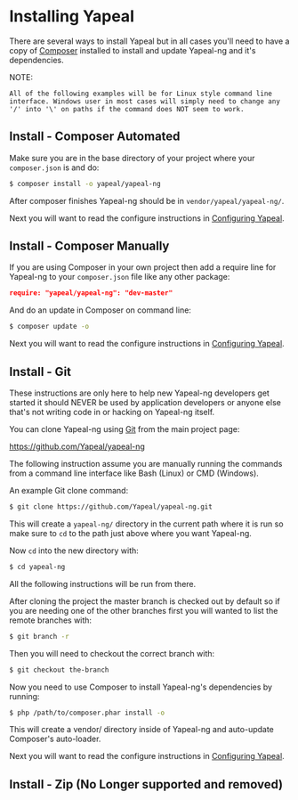# Installing Yapeal

There are several ways to install Yapeal but in all cases you'll need to
have a copy of
[Composer](https://getcomposer.org/)
installed to install and update Yapeal-ng and it's dependencies.

NOTE:

    All of the following examples will be for Linux style command line
    interface. Windows user in most cases will simply need to change any
    '/' into '\' on paths if the command does NOT seem to work.

## Install - Composer Automated

Make sure you are in the base directory of your project where your
`composer.json` is and do:

```bash
$ composer install -o yapeal/yapeal-ng
```

After composer finishes Yapeal-ng should be in
`vendor/yapeal/yapeal-ng/`.

Next you will want to read the configure instructions in
[Configuring Yapeal](ConfiguringYapeal.md).

## Install - Composer Manually

If you are using Composer in your own project then add a require line
for Yapeal-ng to your `composer.json` file like any other package:

```json
require: "yapeal/yapeal-ng": "dev-master"
```

And do an update in Composer on command line:

```bash
$ composer update -o
```

Next you will want to read the configure instructions in
[Configuring Yapeal](ConfiguringYapeal.md).

## Install - Git

These instructions are only here to help new Yapeal-ng developers get
started it should NEVER be used by application developers or anyone else
that's not writing code in or hacking on Yapeal-ng itself.

You can clone Yapeal-ng using [Git](http://git-scm.com/) from the main
project page:

https://github.com/Yapeal/yapeal-ng

The following instruction assume you are manually running the commands
from a command line interface like Bash (Linux) or CMD (Windows).

An example Git clone command:

```bash
$ git clone https://github.com/Yapeal/yapeal-ng.git
```

This will create a `yapeal-ng/` directory in the current path where it
is run so make sure to `cd` to the path just above where you want
Yapeal-ng.

Now `cd` into the new directory with:

```bash
$ cd yapeal-ng
```

All the following instructions will be run from there.

After cloning the project the master branch is checked out by default so
if you are needing one of the other branches first you will wanted to
list the remote branches with:

```bash
$ git branch -r
```

Then you will need to checkout the correct branch with:

```bash
$ git checkout the-branch
```

Now you need to use Composer to install Yapeal-ng's dependencies by
running:

```bash
$ php /path/to/composer.phar install -o
```

This will create a vendor/ directory inside of Yapeal-ng and auto-update
Composer's auto-loader.

Next you will want to read the configure instructions in
[Configuring Yapeal](ConfiguringYapeal.md).

## Install - Zip (No Longer supported and removed)
